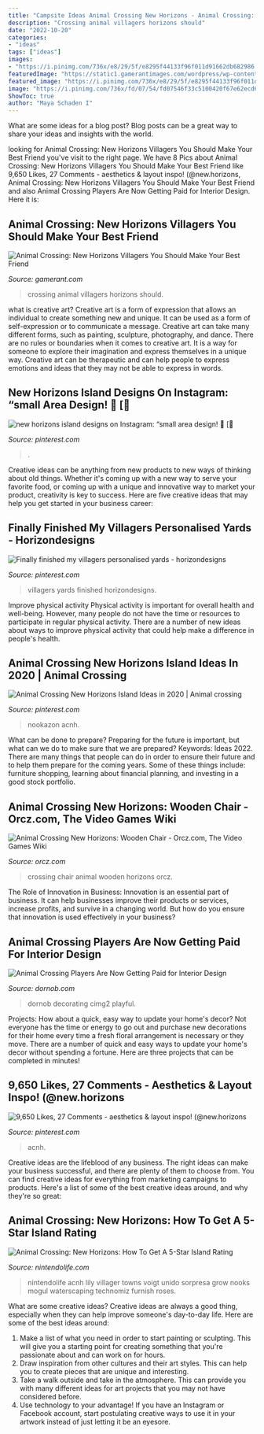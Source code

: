 ```yaml
---
title: "Campsite Ideas Animal Crossing New Horizons - Animal Crossing: New Horizons: How To Get A 5-star Island Rating"
description: "Crossing animal villagers horizons should"
date: "2022-10-20"
categories:
- "ideas"
tags: ["ideas"]
images:
- "https://i.pinimg.com/736x/e8/29/5f/e8295f44133f96f011d91662db682986.jpg"
featuredImage: "https://static1.gamerantimages.com/wordpress/wp-content/uploads/2020/04/animal-crossing-new-horizons-best-villagers.jpg"
featured_image: "https://i.pinimg.com/736x/e8/29/5f/e8295f44133f96f011d91662db682986.jpg"
image: "https://i.pinimg.com/736x/fd/07/54/fd07546f33c5100420f67e62ecd6ee63.jpg"
ShowToc: true
author: "Maya Schaden I"
---
```



What are some ideas for a blog post?
Blog posts can be a great way to share your ideas and insights with the world.

	

		
looking for Animal Crossing: New Horizons Villagers You Should Make Your Best Friend you've visit to the right page. We have 8 Pics about Animal Crossing: New Horizons Villagers You Should Make Your Best Friend like 9,650 Likes, 27 Comments - aesthetics &amp; layout inspo! (@new.horizons, Animal Crossing: New Horizons Villagers You Should Make Your Best Friend and also Animal Crossing Players Are Now Getting Paid for Interior Design. Here it is:
		
    
## Animal Crossing: New Horizons Villagers You Should Make Your Best Friend

<img loading=lazy src="https://static1.gamerantimages.com/wordpress/wp-content/uploads/2020/04/animal-crossing-new-horizons-best-villagers.jpg" onerror="this.onerror=null;this.src='https://tse2.mm.bing.net/th?id=OIP.IiJbMCq1fB53tbuvV4kPcQHaDt&amp;pid=15.1';" alt="Animal Crossing: New Horizons Villagers You Should Make Your Best Friend">

_Source: gamerant.com_

>crossing animal villagers horizons should. 

	

what is creative art?
Creative art is a form of expression that allows an individual to create something new and unique. It can be used as a form of self-expression or to communicate a message. Creative art can take many different forms, such as painting, sculpture, photography, and dance.
There are no rules or boundaries when it comes to creative art. It is a way for someone to explore their imagination and express themselves in a unique way. Creative art can be therapeutic and can help people to express emotions and ideas that they may not be able to express in words.

    
## New Horizons Island Designs On Instagram: “small Area Design! 🍃 [🌻

<img loading=lazy src="https://i.pinimg.com/736x/fd/07/54/fd07546f33c5100420f67e62ecd6ee63.jpg" onerror="this.onerror=null;this.src='https://tse3.mm.bing.net/th?id=OIP.UUNj3xoGn7H09Fe648M5lwHaFp&amp;pid=15.1';" alt="new horizons island designs on Instagram: “small area design! 🍃 [🌻">

_Source: pinterest.com_

>. 

	

Creative ideas can be anything from new products to new ways of thinking about old things. Whether it's coming up with a new way to serve your favorite food, or coming up with a unique and innovative way to market your product, creativity is key to success. Here are five creative ideas that may help you get started in your business career: 

    
## Finally Finished My Villagers Personalised Yards - Horizondesigns

<img loading=lazy src="https://i.pinimg.com/736x/e8/29/5f/e8295f44133f96f011d91662db682986.jpg" onerror="this.onerror=null;this.src='https://tse2.mm.bing.net/th?id=OIP.BuImRZjnRga7iB0_cETK5gHaK_&amp;pid=15.1';" alt="Finally finished my villagers personalised yards - horizondesigns">

_Source: pinterest.com_

>villagers yards finished horizondesigns. 

	

Improve physical activity
Physical activity is important for overall health and well-being. However, many people do not have the time or resources to participate in regular physical activity. There are a number of new ideas about ways to improve physical activity that could help make a difference in people's health.

    
## Animal Crossing New Horizons Island Ideas In 2020 | Animal Crossing

<img loading=lazy src="https://i.pinimg.com/736x/b7/d5/d7/b7d5d7fa502842ba04778688237f9c55.jpg" onerror="this.onerror=null;this.src='https://tse2.mm.bing.net/th?id=OIP.ZYtQdYQQXSVbOxhstPp_4AHaEK&amp;pid=15.1';" alt="Animal Crossing New Horizons Island Ideas in 2020 | Animal crossing">

_Source: pinterest.com_

>nookazon acnh. 

	

What can be done to prepare?
Preparing for the future is important, but what can we do to make sure that we are prepared? Keywords: Ideas 2022. There are many things that people can do in order to ensure their future and to help them prepare for the coming years. Some of these things include: furniture shopping, learning about financial planning, and investing in a good stock portfolio.

    
## Animal Crossing New Horizons: Wooden Chair - Orcz.com, The Video Games Wiki

<img loading=lazy src="http://orcz.com/images/7/72/AnimalCrossingNewHorizonsWoodenChair.jpg" onerror="this.onerror=null;this.src='https://tse1.mm.bing.net/th?id=OIP.sLXfH3U_cr-ExQt_5tp5_gAAAA&amp;pid=15.1';" alt="Animal Crossing New Horizons: Wooden Chair - Orcz.com, The Video Games Wiki">

_Source: orcz.com_

>crossing chair animal wooden horizons orcz. 

	

The Role of Innovation in Business:
Innovation is an essential part of business. It can help businesses improve their products or services, increase profits, and survive in a changing world. But how do you ensure that innovation is used effectively in your business?

    
## Animal Crossing Players Are Now Getting Paid For Interior Design

<img loading=lazy src="https://cimg2.ibsrv.net/cimg/www.dornob.com/900x506_85/854/Animal-Crossing-Interior-Design-u_MayorOfOHimark-595854.jpg" onerror="this.onerror=null;this.src='https://tse4.mm.bing.net/th?id=OIP.lsCZzrFsO81mcWZEcdU_qgHaEK&amp;pid=15.1';" alt="Animal Crossing Players Are Now Getting Paid for Interior Design">

_Source: dornob.com_

>dornob decorating cimg2 playful. 

	

Projects: How about a quick, easy way to update your home's decor?
Not everyone has the time or energy to go out and purchase new decorations for their home every time a fresh floral arrangement is necessary or they move. There are a number of quick and easy ways to update your home's decor without spending a fortune. Here are three projects that can be completed in minutes!

    
## 9,650 Likes, 27 Comments - Aesthetics &amp; Layout Inspo! (@new.horizons

<img loading=lazy src="https://i.pinimg.com/736x/66/dd/03/66dd033882589cb293017e7d0a2644cd.jpg" onerror="this.onerror=null;this.src='https://tse1.mm.bing.net/th?id=OIP.EbsB4Ynr4S5HCejL_-mO_wHaEI&amp;pid=15.1';" alt="9,650 Likes, 27 Comments - aesthetics &amp; layout inspo! (@new.horizons">

_Source: pinterest.com_

>acnh. 

	

Creative ideas are the lifeblood of any business. The right ideas can make your business successful, and there are plenty of them to choose from. You can find creative ideas for everything from marketing campaigns to products. Here's a list of some of the best creative ideas around, and why they're so great: 

    
## Animal Crossing: New Horizons: How To Get A 5-Star Island Rating

<img loading=lazy src="http://images.nintendolife.com/a17ef70c2e990/achieve-a-5-star-island-in-animal-crossing-new-horizons.900x.jpg" onerror="this.onerror=null;this.src='https://tse3.mm.bing.net/th?id=OIP.XQQQYSePNJgsEIiJssCrwAHaEK&amp;pid=15.1';" alt="Animal Crossing: New Horizons: How To Get A 5-Star Island Rating">

_Source: nintendolife.com_

>nintendolife acnh lily villager towns voigt unido sorpresa grow nooks mogul waterscaping technomiz furnish roses. 

	

What are some creative ideas?
Creative ideas are always a good thing, especially when they can help improve someone's day-to-day life. Here are some of the best ideas around: 
1. Make a list of what you need in order to start painting or sculpting. This will give you a starting point for creating something that you're passionate about and can work on for hours. 
2. Draw inspiration from other cultures and their art styles. This can help you to create pieces that are unique and interesting. 
3. Take a walk outside and take in the atmosphere. This can provide you with many different ideas for art projects that you may not have considered before. 
4. Use technology to your advantage! If you have an Instagram or Facebook account, start postulating creative ways to use it in your artwork instead of just letting it be an eyesore.

